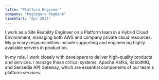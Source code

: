 ```yaml
---
title: "Platform Engineer"
company: "PagSeguro PagBank"
timeStart: "Apr 2021"
---
```

 
I work as a Site Reability Engineer on a Platform team in a Hybrid Cloud Environment, managing both AWS and company private cloud resources. My primary responsibilities include supporting and engineering highly available servers in production.

In my role, I work closely with developers to deliver high-quality products and services. I manage these critical systems: Apache Kafka, RabbitMQ, and Sensedia API Gateway, which are essential components of our team's platform services.
